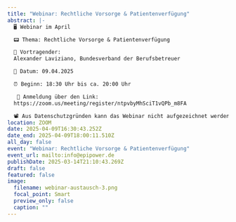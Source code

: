 ```yaml
---
title: "Webinar: Rechtliche Vorsorge & Patientenverfügung"
abstract: |-
  🖥️ Webinar im April

  📟 Thema: Rechtliche Vorsorge & Patientenverfügung

  👥 Vortragender:
  Alexander Laviziano, Bundesverband der Berufsbetreuer

  📅 Datum: 09.04.2025

  ⏰ Beginn: 18:30 Uhr bis ca. 20:00 Uhr

   🔏 Anmeldung über den Link: 
  https://zoom.us/meeting/register/ntpvbyMhSciT1vQPb_m8FA

  📽️ Aus Datenschutzgründen kann das Webinar nicht aufgezeichnet werden.
location: ZOOM
date: 2025-04-09T16:30:43.252Z
date_end: 2025-04-09T18:00:11.510Z
all_day: false
event: "Webinar: Rechtliche Vorsorge & Patientenverfügung"
event_url: mailto:info@epipower.de
publishDate: 2025-03-14T21:10:43.269Z
draft: false
featured: false
image:
  filename: webinar-austausch-3.png
  focal_point: Smart
  preview_only: false
  caption: ""
---
```

